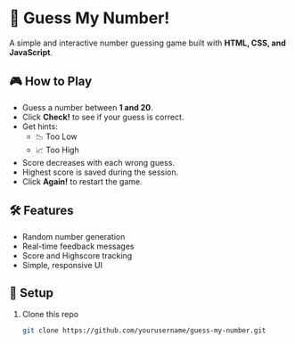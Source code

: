 # 🎲 Guess My Number!

A simple and interactive number guessing game built with **HTML, CSS, and JavaScript**.  

## 🎮 How to Play
- Guess a number between **1 and 20**.  
- Click **Check!** to see if your guess is correct.  
- Get hints:  
  - 📉 Too Low  
  - 📈 Too High  
- Score decreases with each wrong guess.  
- Highest score is saved during the session.  
- Click **Again!** to restart the game.  

## 🛠️ Features
- Random number generation  
- Real-time feedback messages  
- Score and Highscore tracking  
- Simple, responsive UI  

## 🚀 Setup
1. Clone this repo  
   ```bash
   git clone https://github.com/yourusername/guess-my-number.git

